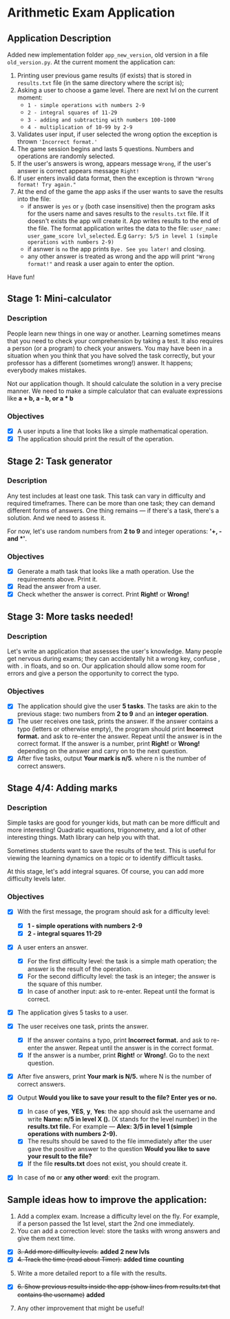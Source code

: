 # Arithmetic Exam Application
## Application Description
Added new implementation folder `app_new_version`, old version in a file `old_version.py`. 
At the current moment the application can:
1. Printing user previous game results (if exists) that is stored in `results.txt` file (in the same directory where the script is);
2. Asking a user to choose a game level. There are next lvl on the current moment:
    - `1 - simple operations with numbers 2-9`
    - `2 - integral squares of 11-29`
    - `3 - adding and subtracting with numbers 100-1000`
    - `4 - multiplication of 10-99 by 2-9`
3. Validates user input, if user selected the wrong option the exception is thrown `'Incorrect format.'`
4. The game session begins and lasts 5 questions. Numbers and operations are randomly selected.
5. If the user's answers is wrong, appears message `Wrong`, if the user's answer is correct appears message `Right!`
6. If user enters invalid data format, then the exception is thrown `"Wrong format! Try again."`
7. At the end of the game the app asks if the user wants to save the results into the file:
    - if answer is `yes` or `y` (both case insensitive) then the program asks for the users name and saves results to the `results.txt` file. If it doesn't exists the app will create it. App writes results to the end of the file. The format application writes the data to the file: `user_name: user_game_score lvl_selected`. E.g `Garry: 5/5 in level 1 (simple operations with numbers 2-9)`
    - if asnwer is `no` the app prints `Bye. See you later!` and closing.
    - any other answer is treated as wrong and the app will print `"Wrong format!"` and reask a user again to enter the option.

Have fun!

## Stage 1: Mini-calculator

### Description
People learn new things in one way or another. Learning sometimes means that you need to check your comprehension by taking a test. It also requires a person (or a program) to check your answers. You may have been in a situation when you think that you have solved the task correctly, but your professor has a different (sometimes wrong!) answer. It happens; everybody makes mistakes.

Not our application though. It should calculate the solution in a very precise manner. We need to make a simple calculator that can evaluate expressions like **a + b, a - b, or a * b**

### Objectives
- [x] A user inputs a line that looks like a simple mathematical operation.
- [x] The application should print the result of the operation.

## Stage 2: Task generator

### Description
Any test includes at least one task. This task can vary in difficulty and required timeframes. There can be more than one task; they can demand different forms of answers. One thing remains — if there's a task, there's a solution. And we need to assess it.

For now, let's use random numbers from **2 to 9** and integer operations: **'+, - and *'**.

### Objectives
- [x] Generate a math task that looks like a math operation. Use the requirements above. Print it.
- [x] Read the answer from a user.
- [x] Check whether the answer is correct. Print **Right!** or **Wrong!**

## Stage 3: More tasks needed!

### Description
Let's write an application that assesses the user's knowledge.
Many people get nervous during exams; they can accidentally hit a wrong key, confuse , with . in floats, and so on. Our application should allow some room for errors and give a person the opportunity to correct the typo.

### Objectives
- [x] The application should give the user **5 tasks**. The tasks are akin to the previous stage: two numbers from **2 to 9** and an **integer operation**.
- [x] The user receives one task, prints the answer. If the answer contains a typo (letters or otherwise empty), the program should print **Incorrect format.** and ask to re-enter the answer. Repeat until the answer is in the correct format. If the answer is a number, print **Right!** or **Wrong!** depending on the answer and carry on to the next question.
- [x] After five tasks, output **Your mark is n/5**. where n is the number of correct answers.

## Stage 4/4: Adding marks
### Description
Simple tasks are good for younger kids, but math can be more difficult and more interesting! Quadratic equations, trigonometry, and a lot of other interesting things. Math library can help you with that.

Sometimes students want to save the results of the test. This is useful for viewing the learning dynamics on a topic or to identify difficult tasks.

At this stage, let's add integral squares. Of course, you can add more difficulty levels later.

### Objectives
- [x] With the first message, the program should ask for a difficulty level:
    - [x] **1 - simple operations with numbers 2-9**
    - [x] **2 - integral squares 11-29**

- [x] A user enters an answer.
    - [x] For the first difficulty level: the task is a simple math operation; the answer is the result of the operation.
    - [x] For the second difficulty level: the task is an integer; the answer is the square of this number.
    - [x] In case of another input: ask to re-enter. Repeat until the format is correct.

- [x] The application gives 5 tasks to a user.

- [x] The user receives one task, prints the answer.
    - [x] If the answer contains a typo, print **Incorrect format.** and ask to re-enter the answer. Repeat until the answer is in the correct format.
    - [x] If the answer is a number, print **Right!** or **Wrong!**. Go to the next question.

- [x] After five answers, print **Your mark is N/5.** where N is the number of correct answers.

- [x] Output **Would you like to save your result to the file? Enter yes or no.**
    - [x] In case of **yes**, **YES**, **y**, **Yes**: the app should ask the username and write **Name: n/5 in level X (<level description>).** (X stands for the level number) in the **results.txt file.** For example — **Alex: 3/5 in level 1 (simple operations with numbers 2-9).**
    - [x] The results should be saved to the file immediately after the user gave the positive answer to the question **Would you like to save your result to the file?**
    - [x] If the file **results.txt** does not exist, you should create it.

- [x] In case of **no** or **any other word**: exit the program.

## Sample ideas how to improve the application:

1. Add a complex exam. Increase a difficulty level on the fly. For example, if a person passed the 1st level, start the 2nd one immediately.
2. You can add a correction level: store the tasks with wrong answers and give them next time.
- [x] ~~3. Add more difficulty levels.~~ **added 2 new lvls**
- [x] ~~4. Track the time (read about Timer).~~ **added time counting**
5. Write a more detailed report to a file with the results.
- [x] ~~6. Show previous results inside the app (show lines from results.txt that contains the username)~~ **added**
7. Any other improvement that might be useful!
